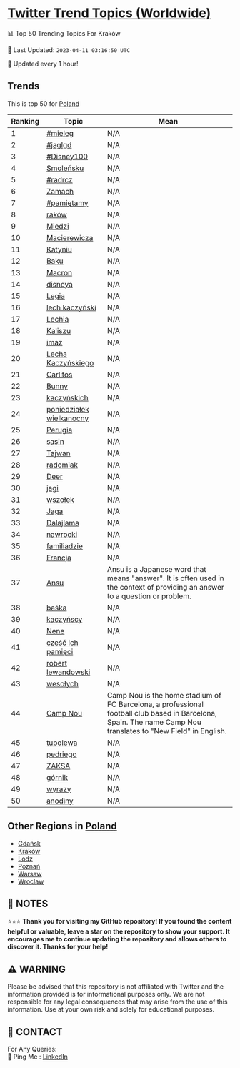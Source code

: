 [Twitter Trend Topics (Worldwide)](https://github.com/ErcinDedeoglu/Twitter-Trend-Topics)
==========


📊 Top 50 Trending Topics For Kraków

📆 Last Updated: `2023-04-11 03:16:50 UTC`

🔧 Updated every 1 hour!


## Trends

This is top 50 for [Poland](</Poland>)

| Ranking | Topic | Mean |
| ------- | ------------ | ------------ |
| 1 | [#mieleg](http://twitter.com/search?q=%23mieleg) | N/A |
| 2 | [#jaglgd](http://twitter.com/search?q=%23jaglgd) | N/A |
| 3 | [#Disney100](http://twitter.com/search?q=%23Disney100) | N/A |
| 4 | [Smoleńsku](http://twitter.com/search?q=Smole%c5%84sku) | N/A |
| 5 | [#radrcz](http://twitter.com/search?q=%23radrcz) | N/A |
| 6 | [Zamach](http://twitter.com/search?q=Zamach) | N/A |
| 7 | [#pamiętamy](http://twitter.com/search?q=%23pami%c4%99tamy) | N/A |
| 8 | [raków](http://twitter.com/search?q=rak%c3%b3w) | N/A |
| 9 | [Miedzi](http://twitter.com/search?q=Miedzi) | N/A |
| 10 | [Macierewicza](http://twitter.com/search?q=Macierewicza) | N/A |
| 11 | [Katyniu](http://twitter.com/search?q=Katyniu) | N/A |
| 12 | [Baku](http://twitter.com/search?q=Baku) | N/A |
| 13 | [Macron](http://twitter.com/search?q=Macron) | N/A |
| 14 | [disneya](http://twitter.com/search?q=disneya) | N/A |
| 15 | [Legia](http://twitter.com/search?q=Legia) | N/A |
| 16 | [lech kaczyński](http://twitter.com/search?q=lech+kaczy%c5%84ski) | N/A |
| 17 | [Lechia](http://twitter.com/search?q=Lechia) | N/A |
| 18 | [Kaliszu](http://twitter.com/search?q=Kaliszu) | N/A |
| 19 | [imaz](http://twitter.com/search?q=imaz) | N/A |
| 20 | [Lecha Kaczyńskiego](http://twitter.com/search?q=Lecha+Kaczy%c5%84skiego) | N/A |
| 21 | [Carlitos](http://twitter.com/search?q=Carlitos) | N/A |
| 22 | [Bunny](http://twitter.com/search?q=Bunny) | N/A |
| 23 | [kaczyńskich](http://twitter.com/search?q=kaczy%c5%84skich) | N/A |
| 24 | [poniedziałek wielkanocny](http://twitter.com/search?q=poniedzia%c5%82ek+wielkanocny) | N/A |
| 25 | [Perugia](http://twitter.com/search?q=Perugia) | N/A |
| 26 | [sasin](http://twitter.com/search?q=sasin) | N/A |
| 27 | [Tajwan](http://twitter.com/search?q=Tajwan) | N/A |
| 28 | [radomiak](http://twitter.com/search?q=radomiak) | N/A |
| 29 | [Deer](http://twitter.com/search?q=Deer) | N/A |
| 30 | [jagi](http://twitter.com/search?q=jagi) | N/A |
| 31 | [wszołek](http://twitter.com/search?q=wszo%c5%82ek) | N/A |
| 32 | [Jaga](http://twitter.com/search?q=Jaga) | N/A |
| 33 | [Dalajlama](http://twitter.com/search?q=Dalajlama) | N/A |
| 34 | [nawrocki](http://twitter.com/search?q=nawrocki) | N/A |
| 35 | [familiadzie](http://twitter.com/search?q=familiadzie) | N/A |
| 36 | [Francja](http://twitter.com/search?q=Francja) | N/A |
| 37 | [Ansu](http://twitter.com/search?q=Ansu) | Ansu is a Japanese word that means "answer". It is often used in the context of providing an answer to a question or problem. |
| 38 | [baśka](http://twitter.com/search?q=ba%c5%9bka) | N/A |
| 39 | [kaczyńscy](http://twitter.com/search?q=kaczy%c5%84scy) | N/A |
| 40 | [Nene](http://twitter.com/search?q=Nene) | N/A |
| 41 | [cześć ich pamięci](http://twitter.com/search?q=cze%c5%9b%c4%87+ich+pami%c4%99ci) | N/A |
| 42 | [robert lewandowski](http://twitter.com/search?q=robert+lewandowski) | N/A |
| 43 | [wesołych](http://twitter.com/search?q=weso%c5%82ych) | N/A |
| 44 | [Camp Nou](http://twitter.com/search?q=Camp+Nou) | Camp Nou is the home stadium of FC Barcelona, a professional football club based in Barcelona, Spain. The name Camp Nou translates to "New Field" in English. |
| 45 | [tupolewa](http://twitter.com/search?q=tupolewa) | N/A |
| 46 | [pedriego](http://twitter.com/search?q=pedriego) | N/A |
| 47 | [ZAKSA](http://twitter.com/search?q=ZAKSA) | N/A |
| 48 | [górnik](http://twitter.com/search?q=g%c3%b3rnik) | N/A |
| 49 | [wyrazy](http://twitter.com/search?q=wyrazy) | N/A |
| 50 | [anodiny](http://twitter.com/search?q=anodiny) | N/A |



## Other Regions in [Poland](</Poland>)

* [Gdańsk](</Poland/Gdańsk.md>)
* [Kraków](</Poland/Kraków.md>)
* [Lodz](</Poland/Lodz.md>)
* [Poznań](</Poland/Poznań.md>)
* [Warsaw](</Poland/Warsaw.md>)
* [Wroclaw](</Poland/Wroclaw.md>)



## 📝 NOTES

⭐⭐⭐ **Thank you for visiting my GitHub repository! If you found the content helpful or valuable, leave a star on the repository to show your support. It encourages me to continue updating the repository and allows others to discover it. Thanks for your help!**


## ⚠️ WARNING

Please be advised that this repository is not affiliated with Twitter and the information provided is for informational purposes only. We are not responsible for any legal consequences that may arise from the use of this information. Use at your own risk and solely for educational purposes.


## 📨 CONTACT

 For Any Queries:  
            🏓 Ping Me : [LinkedIn](https://www.linkedin.com/in/ercindedeoglu/)
